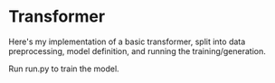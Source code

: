 # Transformer
Here's my implementation of a basic transformer, split into data preprocessing, model definition, and running the training/generation. 

Run run.py to train the model.
